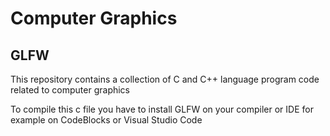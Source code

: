 # Computer Graphics
## GLFW
This repository contains a collection of C and C++ language program code related to computer graphics


To compile this c file you have to install GLFW on your compiler or IDE for example on CodeBlocks or Visual Studio Code
